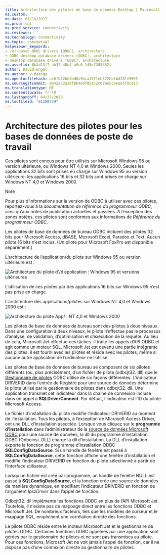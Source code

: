 ```yaml
---
title: Architecture des pilotes de base de données Desktop | Microsoft Docs
ms.custom: ''
ms.date: 01/19/2017
ms.prod: sql
ms.prod_service: connectivity
ms.reviewer: ''
ms.technology: connectivity
ms.topic: conceptual
helpviewer_keywords:
- Jet-based ODBC drivers [ODBC], architecture
- ODBC desktop database drivers [ODBC], architecture
- desktop database drivers [ODBC], architecture
ms.assetid: 8b4d13f7-ab37-40b4-a9c6-145e7385352f
author: David-Engel
ms.author: v-daenge
ms.openlocfilehash: ae6fb72bb3ed0a9bca1571eb572bbfbd20fe9995
ms.sourcegitcommit: e042272a38fb646df05152c676e5cbeae3f9cd13
ms.translationtype: MT
ms.contentlocale: fr-FR
ms.lasthandoff: 04/27/2020
ms.locfileid: "81288739"
---
```

# <a name="desktop-database-drivers-architecture"></a>Architecture des pilotes pour les bases de données de poste de travail
Ces pilotes sont conçus pour être utilisés sur Microsoft Windows 95 ou version ultérieure, ou Windows NT 4,0 et Windows 2000. Seules les applications 32 bits sont prises en charge sur Windows 95 ou version ultérieure. les applications 16 bits et 32 bits sont prises en charge sur Windows NT 4,0 et Windows 2000.  
  
> [!NOTE]  
>  Pour plus d’informations sur la version de ODBC à utiliser avec ces pilotes, reportez-vous à la *documentation de référence du programmeur ODBC*, ainsi qu’aux notes de publication actuelles et passées. À l’exception des zones notées, ces pilotes sont conformes aux informations de *Référence du programmeur ODBC*.  
  
 Les pilotes de base de données de bureau ODBC incluent des pilotes 32 bits pour Microsoft Access, dBASE, Microsoft Excel, Paradox et Text. Aucun pilote 16 bits n’est inclus. (Un pilote pour Microsoft FoxPro est disponible séparément.)  
  
 L’architecture de l’application/du pilote sur Windows 95 ou version ultérieure est :  
  
 ![Architecture du pilote d'&#47;d’application : Windows 95 et versions ultérieures](../../odbc/microsoft/media/odbcjetarch1.gif "ODBCJetArch1")  
  
 L’utilisation de ces pilotes par des applications 16 bits sur Windows 95 n’est pas prise en charge.  
  
 L’architecture des applications/pilotes sur Windows NT 4,0 et Windows 2000 est :  
  
 ![Architecture du pilote App&#47; : NT 4,0 et Windows 2000](../../odbc/microsoft/media/odbcjetarch2.gif "ODBCJetArch2")  
  
 Les pilotes de base de données de bureau sont des pilotes à deux niveaux. Dans une configuration à deux niveaux, le pilote n’effectue pas le processus d’analyse, de validation, d’optimisation et d’exécution de la requête. Au lieu de cela, Microsoft Jet effectue ces tâches. Il traite les appels d’API ODBC et agit comme un moteur SQL. Microsoft Jet est devenu une partie intégrante des pilotes. il est fourni avec les pilotes et réside avec les pilotes, même si aucune autre application de l’ordinateur ne l’utilise.  
  
 Les pilotes de base de données de bureau se composent de six pilotes différents (ou, plus précisément, d’un fichier de pilote (odbcjt32. dll) que le [Gestionnaire de pilotes](../../odbc/reference/the-driver-manager.md) ODBC utilise de six façons différentes. L’indicateur DRIVERID dans l’entrée de Registre pour une source de données détermine le pilote utilisé par le gestionnaire de pilotes dans odbcjt32. dll. Une application transmet cet indicateur dans la chaîne de connexion incluse dans un appel à **SQLDriverConnect**. Par défaut, l’indicateur est l’ID du pilote Microsoft Access.  
  
 Le fichier d’installation du pilote modifie l’indicateur DRIVERID au moment de l’installation. Tous les pilotes, à l’exception de Microsoft Access Driver, ont une DLL d’installation associée. Lorsque vous cliquez sur le **programme d’installation** dans l’administrateur de la [source de données Microsoft ODBC](../../odbc/admin/odbc-data-source-administrator.md) pour une source de données, la dll du programme d’installation ODBC (Odbcinst. DLL) charge la dll d’installation. La DLL d’installation exporte la fonction de programme d’installation ODBC **SQLConfigDataSource**. Si un handle de fenêtre est passé à **SQLConfigDataSource**, cette fonction affiche une fenêtre d’installation et modifie l’indicateur DRIVERID en fonction du pilote sélectionné à partir de l’interface utilisateur.  
  
 Lorsqu’un fichier est créé par programme, un handle de fenêtre NULL est passé à **SQLConfigDataSource**, et la fonction crée une source de données de manière dynamique, en modifiant l’indicateur DRIVERID en fonction de l’argument *lpszDriver* dans l’appel de fonction.  
  
 Odbcjt32. dll implémente les fonctions ODBC en plus de l’API Microsoft Jet. Toutefois, il n’existe pas de mappage direct entre les fonctions ODBC et Microsoft Jet. De nombreux facteurs, tels que les modèles de curseur et le mappage SQL, empêchent une corrélation directe des fonctions.  
  
 Le pilote ODBC réside entre le moteur Microsoft Jet et le gestionnaire de pilotes ODBC. Certaines fonctions ODBC appelées par une application sont gérées par le gestionnaire de pilotes et ne sont pas transmises au pilote. Pour ces fonctions, Microsoft Jet ne voit jamais l’appel de fonction, car il ne dispose pas d’une connexion directe au gestionnaire de pilotes.

